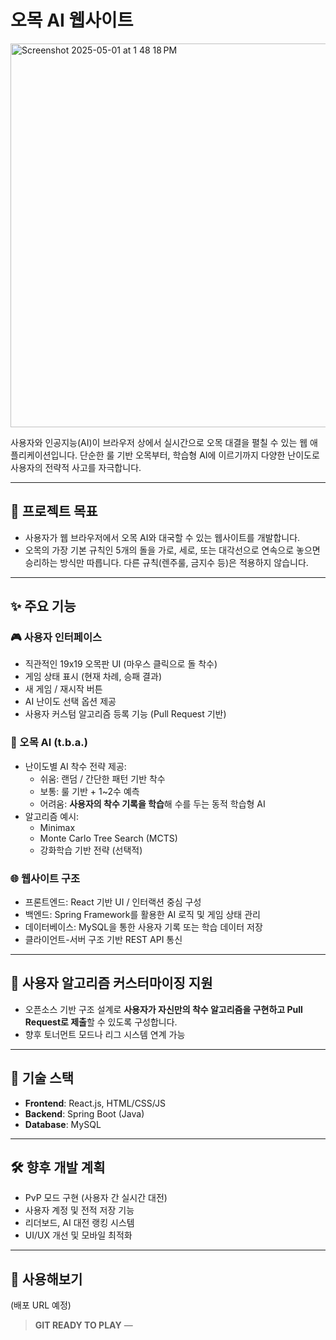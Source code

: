 # 오목 AI 웹사이트
<img width="614" alt="Screenshot 2025-05-01 at 1 48 18 PM" src="https://github.com/user-attachments/assets/b2081046-9142-4f7d-b2cb-7bfe580f9430" />

사용자와 인공지능(AI)이 브라우저 상에서 실시간으로 오목 대결을 펼칠 수 있는 웹 애플리케이션입니다. 단순한 룰 기반 오목부터, 학습형 AI에 이르기까지 다양한 난이도로 사용자의 전략적 사고를 자극합니다.

---

## 🎯 프로젝트 목표
- 사용자가 웹 브라우저에서 오목 AI와 대국할 수 있는 웹사이트를 개발합니다.
- 오목의 가장 기본 규칙인 5개의 돌을 가로, 세로, 또는 대각선으로 연속으로 놓으면 승리하는 방식만 따릅니다. 다른 규칙(렌주룰, 금지수 등)은 적용하지 않습니다.

---

## ✨ 주요 기능

### 🎮 사용자 인터페이스
- 직관적인 19x19 오목판 UI (마우스 클릭으로 돌 착수)
- 게임 상태 표시 (현재 차례, 승패 결과)
- 새 게임 / 재시작 버튼
- AI 난이도 선택 옵션 제공
- 사용자 커스텀 알고리즘 등록 기능 (Pull Request 기반)

### 🤖 오목 AI (t.b.a.)
- 난이도별 AI 착수 전략 제공:
  - 쉬움: 랜덤 / 간단한 패턴 기반 착수
  - 보통: 룰 기반 + 1~2수 예측
  - 어려움: **사용자의 착수 기록을 학습**해 수를 두는 동적 학습형 AI
- 알고리즘 예시:
  - Minimax
  - Monte Carlo Tree Search (MCTS)
  - 강화학습 기반 전략 (선택적)

### 🌐 웹사이트 구조
- 프론트엔드: React 기반 UI / 인터랙션 중심 구성
- 백엔드: Spring Framework를 활용한 AI 로직 및 게임 상태 관리
- 데이터베이스: MySQL을 통한 사용자 기록 또는 학습 데이터 저장
- 클라이언트-서버 구조 기반 REST API 통신

---

## 🧠 사용자 알고리즘 커스터마이징 지원
- 오픈소스 기반 구조 설계로 **사용자가 자신만의 착수 알고리즘을 구현하고 Pull Request로 제출**할 수 있도록 구성합니다.
- 향후 토너먼트 모드나 리그 시스템 연계 가능

---

## 🧱 기술 스택
- **Frontend**: React.js, HTML/CSS/JS
- **Backend**: Spring Boot (Java)
- **Database**: MySQL

---

## 🛠️ 향후 개발 계획
- PvP 모드 구현 (사용자 간 실시간 대전)
- 사용자 계정 및 전적 저장 기능
- 리더보드, AI 대전 랭킹 시스템
- UI/UX 개선 및 모바일 최적화

---

## 🔗 사용해보기
(배포 URL 예정)

> **GIT READY TO PLAY** — 

